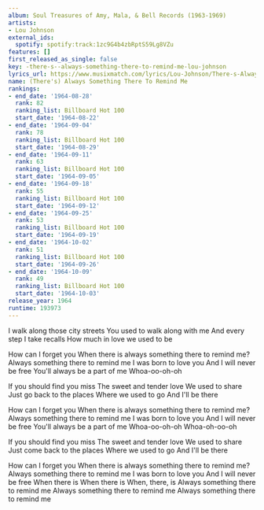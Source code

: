 ```yaml
---
album: Soul Treasures of Amy, Mala, & Bell Records (1963-1969)
artists:
- Lou Johnson
external_ids:
  spotify: spotify:track:1zc9G4b4zbRptS59Lg8VZu
features: []
first_released_as_single: false
key: -there-s--always-something-there-to-remind-me-lou-johnson
lyrics_url: https://www.musixmatch.com/lyrics/Lou-Johnson/There-s-Always-Something-There-to-Remind-Me
name: (There's) Always Something There To Remind Me
rankings:
- end_date: '1964-08-28'
  rank: 82
  ranking_list: Billboard Hot 100
  start_date: '1964-08-22'
- end_date: '1964-09-04'
  rank: 78
  ranking_list: Billboard Hot 100
  start_date: '1964-08-29'
- end_date: '1964-09-11'
  rank: 63
  ranking_list: Billboard Hot 100
  start_date: '1964-09-05'
- end_date: '1964-09-18'
  rank: 55
  ranking_list: Billboard Hot 100
  start_date: '1964-09-12'
- end_date: '1964-09-25'
  rank: 53
  ranking_list: Billboard Hot 100
  start_date: '1964-09-19'
- end_date: '1964-10-02'
  rank: 51
  ranking_list: Billboard Hot 100
  start_date: '1964-09-26'
- end_date: '1964-10-09'
  rank: 49
  ranking_list: Billboard Hot 100
  start_date: '1964-10-03'
release_year: 1964
runtime: 193973
---
```

I walk along those city streets
You used to walk along with me
And every step I take recalls
How much in love we used to be

How can I forget you
When there is always something there to remind me?
Always something there to remind me
I was born to love you
And I will never be free
You'll always be a part of me
Whoa-oo-oh-oh

If you should find you miss
The sweet and tender love
We used to share
Just go back to the places
Where we used to go
And I'll be there

How can I forget you
When there is always something there to remind me?
Always something there to remind me
I was born to love you
And I will never be free
You'll always be a part of me
Whoa-oo-oh-oh
Whoa-oh-oo-oh

If you should find you miss
The sweet and tender love
We used to share
Just come back to the places
Where we used to go
And I'll be there

How can I forget you
When there is always something there to remind me?
Always something there to remind me
I was born to love you
And I will never be free
When there is
When there is
When, there, is
Always something there to remind me
Always something there to remind me
Always something there to remind me
